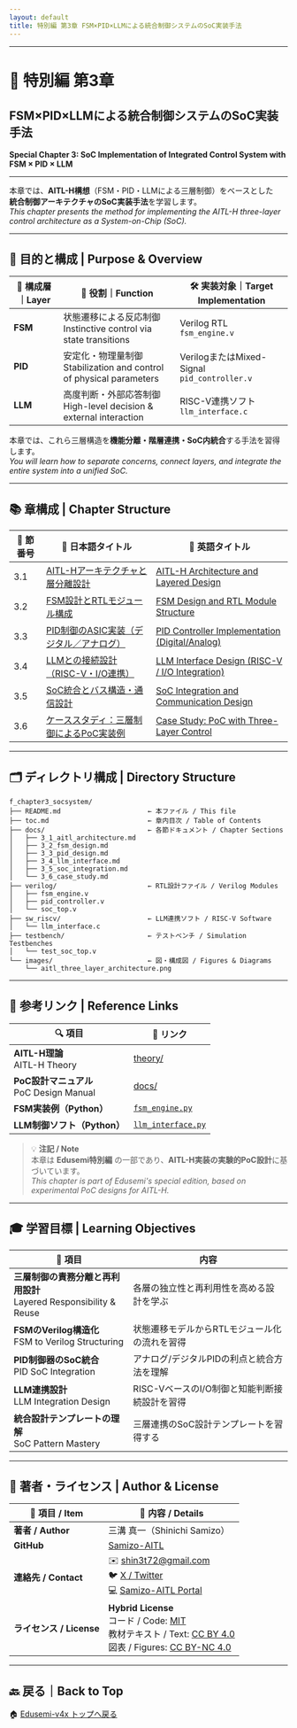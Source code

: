```yaml
---
layout: default
title: 特別編 第3章 FSM×PID×LLMによる統合制御システムのSoC実装手法
---
```


---

# 🧠 特別編 第3章  
## FSM×PID×LLMによる統合制御システムのSoC実装手法  
**Special Chapter 3: SoC Implementation of Integrated Control System with FSM × PID × LLM**

---

本章では、**AITL-H構想**（FSM・PID・LLMによる三層制御）をベースとした  
**統合制御アーキテクチャのSoC実装手法**を学習します。  
*This chapter presents the method for implementing the AITL-H three-layer control architecture as a System-on-Chip (SoC).*

---

## 🎯 目的と構成 | Purpose & Overview

| 🧩 構成層｜Layer | 🔧 役割｜Function | 🛠️ 実装対象｜Target Implementation |
|------------------|----------------------|------------------------------|
| **FSM**          | 状態遷移による反応制御<br>Instinctive control via state transitions | Verilog RTL<br>`fsm_engine.v` |
| **PID**          | 安定化・物理量制御<br>Stabilization and control of physical parameters | VerilogまたはMixed-Signal<br>`pid_controller.v` |
| **LLM**          | 高度判断・外部応答制御<br>High-level decision & external interaction | RISC-V連携ソフト<br>`llm_interface.c` |

本章では、これら三層構造を**機能分離・階層連携・SoC内統合**する手法を習得します。  
*You will learn how to separate concerns, connect layers, and integrate the entire system into a unified SoC.*

---

## 📚 章構成 | Chapter Structure

| 🚩 節番号 | 📖 日本語タイトル | 📘 英語タイトル |
|-----------|------------------|------------------|
| 3.1 | [AITL-Hアーキテクチャと層分離設計](docs/3_1_aitl_architecture.md) | [AITL-H Architecture and Layered Design](docs/3_1_aitl_architecture.md) |
| 3.2 | [FSM設計とRTLモジュール構成](docs/3_2_fsm_design.md) | [FSM Design and RTL Module Structure](docs/3_2_fsm_design.md) |
| 3.3 | [PID制御のASIC実装（デジタル／アナログ）](docs/3_3_pid_design.md) | [PID Controller Implementation (Digital/Analog)](docs/3_3_pid_design.md) |
| 3.4 | [LLMとの接続設計（RISC-V・I/O連携）](docs/3_4_llm_interface.md) | [LLM Interface Design (RISC-V / I/O Integration)](docs/3_4_llm_interface.md) |
| 3.5 | [SoC統合とバス構造・通信設計](docs/3_5_soc_integration.md) | [SoC Integration and Communication Design](docs/3_5_soc_integration.md) |
| 3.6 | [ケーススタディ：三層制御によるPoC実装例](docs/3_6_case_study.md) | [Case Study: PoC with Three-Layer Control](docs/3_6_case_study.md) |

---

## 🗂️ ディレクトリ構成 | Directory Structure

```plaintext
f_chapter3_socsystem/
├── README.md                      ← 本ファイル / This file
├── toc.md                         ← 章内目次 / Table of Contents
├── docs/                          ← 各節ドキュメント / Chapter Sections
│   ├── 3_1_aitl_architecture.md
│   ├── 3_2_fsm_design.md
│   ├── 3_3_pid_design.md
│   ├── 3_4_llm_interface.md
│   ├── 3_5_soc_integration.md
│   └── 3_6_case_study.md
├── verilog/                       ← RTL設計ファイル / Verilog Modules
│   ├── fsm_engine.v
│   ├── pid_controller.v
│   └── soc_top.v
├── sw_riscv/                      ← LLM連携ソフト / RISC-V Software
│   └── llm_interface.c
├── testbench/                     ← テストベンチ / Simulation Testbenches
│   └── test_soc_top.v
└── images/                        ← 図・構成図 / Figures & Diagrams
    └── aitl_three_layer_architecture.png
```

---

## 🔗 参考リンク | Reference Links

| 🔍 項目 | 📎 リンク |
|--------|------------|
| **AITL-H理論**<br>AITL-H Theory | [theory/](https://github.com/Samizo-AITL/AITL-H/tree/main/theory) |
| **PoC設計マニュアル**<br>PoC Design Manual | [docs/](https://github.com/Samizo-AITL/AITL-H/tree/main/docs) |
| **FSM実装例（Python）** | [`fsm_engine.py`](https://github.com/Samizo-AITL/AITL-H/blob/main/implementary/fsm_engine/fsm_engine.py) |
| **LLM制御ソフト（Python）** | [`llm_interface.py`](https://github.com/Samizo-AITL/AITL-H/blob/main/implementary/llm_interface.py) |

> 💡 **注記 / Note**  
> 本章は **Edusemi特別編** の一部であり、**AITL-H実装の実験的PoC設計**に基づいています。  
> *This chapter is part of Edusemi's special edition, based on experimental PoC designs for AITL-H.*

---

## 🎓 学習目標 | Learning Objectives

| 🎯 項目 | 内容 |
|--------|------|
| **三層制御の責務分離と再利用設計**<br>Layered Responsibility & Reuse | 各層の独立性と再利用性を高める設計を学ぶ |
| **FSMのVerilog構造化**<br>FSM to Verilog Structuring | 状態遷移モデルからRTLモジュール化の流れを習得 |
| **PID制御器のSoC統合**<br>PID SoC Integration | アナログ/デジタルPIDの利点と統合方法を理解 |
| **LLM連携設計**<br>LLM Integration Design | RISC-VベースのI/O制御と知能判断接続設計を習得 |
| **統合設計テンプレートの理解**<br>SoC Pattern Mastery | 三層連携のSoC設計テンプレートを習得する |

---

## 👤 **著者・ライセンス | Author & License**

| 📌 項目 / Item | 📄 内容 / Details |
|------|------|
| **著者 / Author** | 三溝 真一（Shinichi Samizo） |
| **GitHub** | [Samizo-AITL](https://github.com/Samizo-AITL) |
| **連絡先 / Contact** | ✉️ [shin3t72@gmail.com](mailto:shin3t72@gmail.com)<br>🐦 [X / Twitter](https://x.com/shin3t72)<br>💻 [Samizo-AITL Portal](https://samizo-aitl.github.io/) |
| **ライセンス / License** | **Hybrid License**<br>コード / Code: [MIT](https://opensource.org/licenses/MIT)<br>教材テキスト / Text: [CC BY 4.0](https://creativecommons.org/licenses/by/4.0/)<br>図表 / Figures: [CC BY-NC 4.0](https://creativecommons.org/licenses/by-nc/4.0/) |

---

## 🔙 戻る｜Back to Top

🏠 [Edusemi-v4x トップへ戻る](../README.md)

